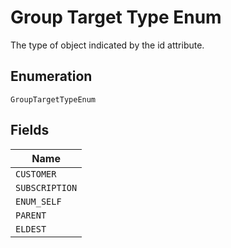 
# Group Target Type Enum

The type of object indicated by the id attribute.

## Enumeration

`GroupTargetTypeEnum`

## Fields

| Name |
|  --- |
| `CUSTOMER` |
| `SUBSCRIPTION` |
| `ENUM_SELF` |
| `PARENT` |
| `ELDEST` |

